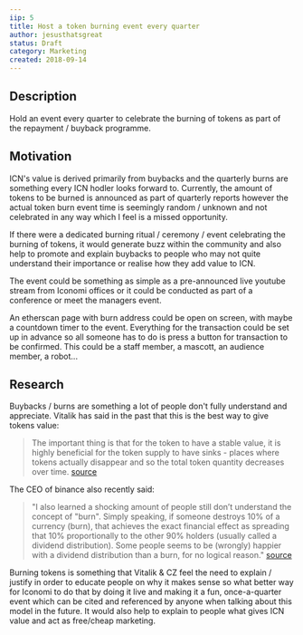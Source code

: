 ```yaml
---
iip: 5
title: Host a token burning event every quarter
author: jesusthatsgreat
status: Draft
category: Marketing
created: 2018-09-14
---
```


<!--You can leave these HTML comments in your merged IIP and delete the visible duplicate text guides, they will not appear and may be helpful to refer to if you edit it again. This is the suggested template for new IIPs. Note that an IIP number will be assigned by an editor. When opening a pull request to submit your IIP, please use an abbreviated title in the filename, `iip-title_abbrev.md`. The title should be 44 characters or less.-->

## Description
<!--Provide a simplified and layman-accessible explanation of the IIP.-->
Hold an event every quarter to celebrate the burning of tokens as part of the repayment / buyback programme. 

## Motivation
<!-- The motivation should clearly explain why the existing system is inadequate to address the problem that the IIP solves. -->
ICN's value is derived primarily from buybacks and the quarterly burns are something every ICN hodler looks forward to. Currently, the amount of tokens to be burned is announced as part of quarterly reports however the actual token burn event time is seemingly random / unknown and not celebrated in any way which I feel is a missed opportunity. 

If there were a dedicated burning ritual / ceremony / event celebrating the burning of tokens, it would generate buzz within the community and also help to promote and explain buybacks to people who may not quite understand their importance or realise how they add value to ICN.  

The event could be something as simple as a pre-announced live youtube stream from Iconomi offices or it could be conducted as part of a conference or meet the managers event. 

An etherscan page with burn address could be open on screen, with maybe a countdown timer to the event. Everything for the transaction could be set up in advance so all someone has to do is press a button for transaction to be confirmed. This could be a staff member, a mascott, an audience member, a robot... 

## Research
<!--Showing test cases, examples or research of how and why the idea has worked before (in other projects or other walks of life) will help strengthen the case for the IIP.-->
Buybacks / burns are something a lot of people don't fully understand and appreciate. Vitalik has said in the past that this is the best way to give tokens value:

> The important thing is that for the token to have a stable value, it is highly beneficial for the token supply to have sinks - places where tokens actually disappear and so the total token quantity decreases over time. [source](https://vitalik.ca/general/2017/10/17/moe.html)

The CEO of binance also recently said:

>"I also learned a shocking amount of people still don’t understand the concept of "burn". Simply speaking, if someone destroys 10% of a currency (burn), that achieves the exact financial effect as spreading that 10% proportionally to the other 90% holders (usually called a dividend distribution). Some people seems to be (wrongly) happier with a dividend distribution than a burn, for no logical reason." [source](https://medium.com/binanceexchange/binance-q4-recap-80c1948ce123)

Burning tokens is something that Vitalik & CZ feel the need to explain / justify in order to educate people on why it makes sense so what better way for Iconomi to do that by doing it live and making it a fun, once-a-quarter event which can be cited and referenced by anyone when talking about this model in the future. It would also help to explain to people what gives ICN value and act as free/cheap marketing.
